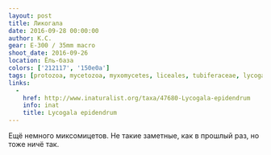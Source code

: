 ```yaml
---
layout: post
title: Ликогала
date: 2016-09-28 00:00:00
author: К.С.
gear: E-300 / 35mm macro
shoot_date: 2016-09-26
location: Ёль-база
colors: ['212117', '150e0a']
tags: [protozoa, mycetozoa, myxomycetes, liceales, tubiferaceae, lycogala, lycogala epidendrum]
links:
  -
    href: http://www.inaturalist.org/taxa/47680-Lycogala-epidendrum
    info: inat
    title: Lycogala epidendrum
---
```


Ещё немного миксомицетов. Не такие заметные, как в прошлый раз, но тоже ничё так.
